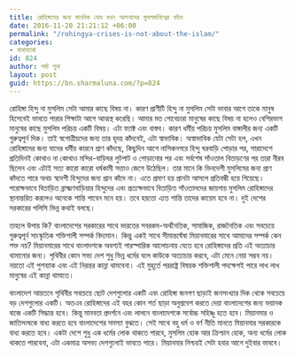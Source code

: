 ```yaml
---
title: রোহিঙ্গাদের জন্য মানবিক বোধ যখন আপনাদের মুসলমানিত্বের ফাঁদে
date: 2016-11-20 21:21:12 +06:00
permalink: "/rohingya-crises-is-not-about-the-islam/"
categories:
- মাথাব্যাথা
id: 824
author: শর্মা লুনা
layout: post
guid: https://bn.sharmaluna.com/?p=824
---
```


রোহিঙ্গা হিন্দু না মুসলিম সেটা আমার কাছে বিষয় না। কারণ প্রাণীটি হিন্দু না মুসলিম সেটা ভাবার আগে তাকে মানুষ হিসেবেই ভাবতে পারার শিক্ষাটা আগে আত্মস্থ করেছি। আমার মত গোবেচারা মানুষের কাছে বিষয় না হলেও বেশিরভাগ মানুষের কাছে মুসলিম পরিচয় একটি বিষয়। এটা ফ্যাক্ট এবং বাস্তব। কারণ ধর্মীয় পরিচয় মুসলিম বাঙ্গালীর জন্য একটি গুরুত্বপূর্ন দিক। তাই স্বগোত্রীয়দের জন্য তার হৃদয় কাঁদবেই, এটা স্বাভাবিক। অস্বাভাবিক যেটা সেটা হল, এখন রোহিঙ্গাদের জন্য যাদের ধর্মীয় কারনে প্রাণ কাঁদছে, কিছুদিন আগে নাসিকনগরে হিন্দু ঘরবাড়ি পোড়ার পর, সারাদেশে প্রতিদিনই কোথাও না কোথাও মন্দির-বাড়িঘর লুটপাট ও পোড়ানোর পর এবং সর্বশেষ সাঁওতাল বিতাড়ণের পর তারা নীরব ছিলেন এবং এটাই সত্য কারো কারো ধর্ষকামী সত্তাও জেগে উঠেছিল। তার মানে কি ভিনদেশী মুসলিমের জন্য প্রাণ কাঁদতে পারে অথচ স্বদেশী হিন্দুদের জন্য প্রান কাঁদে না। এতে প্রমাণ হয় প্রানটা আসলে প্রতিবন্ধী হয়ে গিয়েছে। পরোক্ষভাবে বিতাড়িত ব্রাক্ষ্মণবাড়িয়ার হিন্দুদের এবং প্রত্যক্ষভাবে বিতাড়িত সাঁওতালদের জায়গায় মুসলিম রোহিঙ্গাদের স্থানান্তরিত করলেও অনেকে শান্তি পাবেন মনে হয়। তবে হয়তো এ্যত শান্তি তাদের কায়েম হবে না। দুই দেশের সরকারের পলিসি ভিন্ন কথাই বলছে।

তাহলে উপায় কি? বাংলাদেশের সরকারের সাথে ভারতের সবরকম-অর্থনৈতিক, সামাজিক, রাজনৈতিক এবং সবচেয়ে গুরুত্বপূর্ন সাংস্কৃতিক শক্তিশালী সম্পর্ক বিদ্যমান। কিন্তু একই সাথে সীমান্তঘেঁষা মিয়ানমারের সাথে আমাদের সম্পর্ক কেন শক্ত নয়? মিয়ানমারের সাথে বাংলাদশকে অবশ্যই পারস্পারিক আলোচনায় যেতে হবে রোহিঙ্গাদের প্রতি এই অত্যাচার থামানোর জন্য। পৃথিবীর কোন সভ্য দেশ শুধু ভিন্ন ধর্মের বলে কাউকে অত্যাচার করবে, এটা মেনে নেয়া সম্ভব নয়। নয়তো এই পুশব্যাক এবং এই নিরন্তর কান্না থামবেনা। এই মুহূর্তে পররাষ্ট্র বিষয়ক শক্তিশালী পদক্ষেপই পারে লাখ লাখ মানুষের এই কান্না থামাতে।

বাংলাদেশ আয়তনে পৃথিবীর সবচেয়ে ছোট দেশগুলোর একটি এবং রোহিঙ্গা জনগণ ছাড়াই জনসংখ্যার দিক থেকে সবচেয়ে বড় দেশগুলোর একটি। অতএব রোহিঙ্গাদের এই বহর কোন শর্ত ছাড়া অনুপ্রবেশ করতে দেয়া বাংলাদেশের জন্য ভয়ানক বাজে একটি সিদ্ধান্ত হবে। কিন্তু মানবতা প্রদর্শনে এবং লালনে বাংলাদেশকে সর্বোচ্চ সহিষ্ণু হতে হবে। মিয়ানমার ও জাতিসংঘকে বাধ্য করতে হবে বাংলাদেশের সমস্যা বুঝতে। সেই সাথে বহু ধর্ম ও বর্ণ নীতি মানতে মিয়ানমার সরকারকে বাধ্য করতে হবে। একটা দেশে শুধু এক ধর্মের লোক থাকতে পারবে, মুসলিম হোক আর ক্রিশ্চান হোক, অন্য ধর্মের লোক থাকতে পারবেনা, এটা একমাত্র অসভ্য দেশগুলোই ভাবতে পারে। মিয়ানমার নিশ্চয়ই সেটা হবার আগে দুইবার ভাববে।